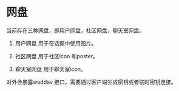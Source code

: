 # 网盘

当前存在三种网盘，即用户网盘，社区网盘，聊天室网盘。

1. 用户网盘
    用于在话题中使用图片。

2. 社区网盘
    用于社区icon 和poster。
3. 聊天室网盘
    用于聊天室icon。

对外会暴露weddav 接口，需要通过客户端生成密钥或者临时密钥连接。
